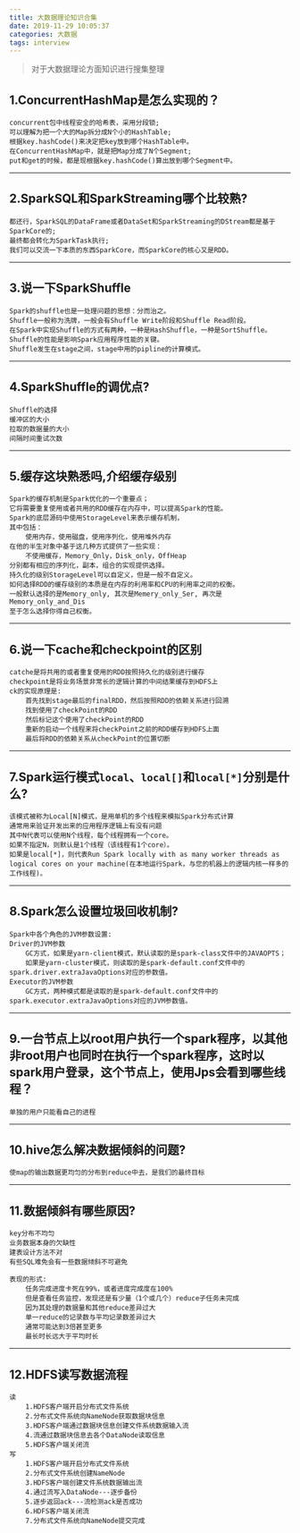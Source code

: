 ```yaml
---
title: 大数据理论知识合集
date: 2019-11-29 10:05:37
categories: 大数据
tags: interview
---
```


> 对于大数据理论方面知识进行搜集整理

<!-- more -->

## 1.ConcurrentHashMap是怎么实现的？
```
concurrent包中线程安全的哈希表，采用分段锁;
可以理解为把一个大的Map拆分成N个小的HashTable;
根据key.hashCode()来决定把key放到哪个HashTable中。
在ConcurrentHashMap中，就是把Map分成了N个Segment;
put和get的时候，都是现根据key.hashCode()算出放到哪个Segment中。
```

---

## 2.SparkSQL和SparkStreaming哪个比较熟?
```
都还行，SparkSQL的DataFrame或者DataSet和SparkStreaming的DStream都是基于SparkCore的;
最终都会转化为SparkTask执行;
我们可以交流一下本质的东西SparkCore，而SparkCore的核心又是RDD。
```

---

## 3.说一下SparkShuffle
```
Spark的shuffle也是一处理问题的思想：分而治之。
Shuffle一般称为洗牌，一般会有Shuffle Write阶段和Shuffle Read阶段。
在Spark中实现Shuffle的方式有两种，一种是HashShuffle，一种是SortShuffle。
Shuffle的性能是影响Spark应用程序性能的关键。
Shuffle发生在stage之间，stage中用的pipline的计算模式。
```

---

## 4.SparkShuffle的调优点?
```
Shuffle的选择
缓冲区的大小
拉取的数据量的大小
间隔时间重试次数
```

---

## 5.缓存这块熟悉吗,介绍缓存级别
```
Spark的缓存机制是Spark优化的一个重要点；
它将需要重复使用或者共用的RDD缓存在内存中，可以提高Spark的性能。
Spark的底层源码中使用StorageLevel来表示缓存机制，
其中包括：
    使用内存，使用磁盘，使用序列化，使用堆外内存
在他的半生对象中基于这几种方式提供了一些实现：
    不使用缓存，Memory_Only，Disk_only，OffHeap
分别都有相应的序列化，副本，组合的实现提供选择。
持久化的级别StorageLevel可以自定义，但是一般不自定义。
如何选择RDD的缓存级别的本质是在内存的利用率和CPU的利用率之间的权衡。
一般默认选择的是Memory_only, 其次是Memery_only_Ser, 再次是Memory_only_and_Dis
至于怎么选择你得自己权衡。
```

---

## 6.说一下cache和checkpoint的区别
```
catche是将共用的或者重复使用的RDD按照持久化的级别进行缓存
checkpoint是将业务场景非常长的逻辑计算的中间结果缓存到HDFS上
ck的实现原理是:
    首先找到stage最后的finalRDD，然后按照RDD的依赖关系进行回溯
    找到使用了checkPoint的RDD
    然后标记这个使用了checkPoint的RDD
    重新的启动一个线程来将checkPoint之前的RDD缓存到HDFS上面
    最后将RDD的依赖关系从checkPoint的位置切断
```

---

## 7.Spark运行模式`local`、`local[]`和`local[*]`分别是什么?
```
该模式被称为Local[N]模式，是用单机的多个线程来模拟Spark分布式计算
通常用来验证开发出来的应用程序逻辑上有没有问题
其中N代表可以使用N个线程，每个线程拥有一个core。
如果不指定N，则默认是1个线程（该线程有1个core）。
如果是local[*]，则代表Run Spark locally with as many worker threads as logical cores on your machine(在本地运行Spark，与您的机器上的逻辑内核一样多的工作线程)。
```

---

## 8.Spark怎么设置垃圾回收机制?
```
Spark中各个角色的JVM参数设置:
Driver的JVM参数
    GC方式，如果是yarn-client模式，默认读取的是spark-class文件中的JAVAOPTS；
    如果是yarn-cluster模式，则读取的是spark-default.conf文件中的spark.driver.extraJavaOptions对应的参数值。
Executor的JVM参数
    GC方式，两种模式都是读取的是spark-default.conf文件中的spark.executor.extraJavaOptions对应的JVM参数值。
```

---

## 9.一台节点上以root用户执行一个spark程序，以其他非root用户也同时在执行一个spark程序，这时以spark用户登录，这个节点上，使用Jps会看到哪些线程？
```
单独的用户只能看自己的进程
```

---

## 10.hive怎么解决数据倾斜的问题?
```
使map的输出数据更均匀的分布到reduce中去，是我们的最终目标
```

---

## 11.数据倾斜有哪些原因?
```
key分布不均匀
业务数据本身的欠缺性
建表设计方法不对
有些SQL难免会有一些数据倾斜不可避免

表现的形式:
    任务完成进度卡死在99%，或者进度完成度在100%
    但是查看任务监控，发现还是有少量（1个或几个）reduce子任务未完成
    因为其处理的数据量和其他reduce差异过大
    单一reduce的记录数与平均记录数差异过大
    通常可能达到3倍甚至更多
    最长时长远大于平均时长
```

---

## 12.HDFS读写数据流程
```
读
    1.HDFS客户端开启分布式文件系统
    2.分布式文件系统向NameNode获取数据块信息
    3.HDFS客户端通过数据块信息创建文件系统数据输入流
    4.流通过数据块信息去各个DataNode读取信息
    5.HDFS客户端关闭流
写
    1.HDFS客户端开启分布式文件系统
    2.分布式文件系统创建NameNode
    3.HDFS客户端创建文件系统数据输出流
    4.通过流写入DataNode---逐步备份
    5.逐步返回ack---流检测ack是否成功
    6.HDFS客户端关闭流
    7.分布式文件系统向NameNode提交完成
```